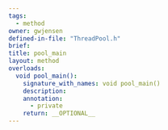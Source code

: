 ```yaml
---
tags:
  - method
owner: gwjensen
defined-in-file: "ThreadPool.h"
brief:
title: pool_main
layout: method
overloads:
  void pool_main():
    signature_with_names: void pool_main()
    description:
    annotation:
      - private
    return: __OPTIONAL__
---
```

